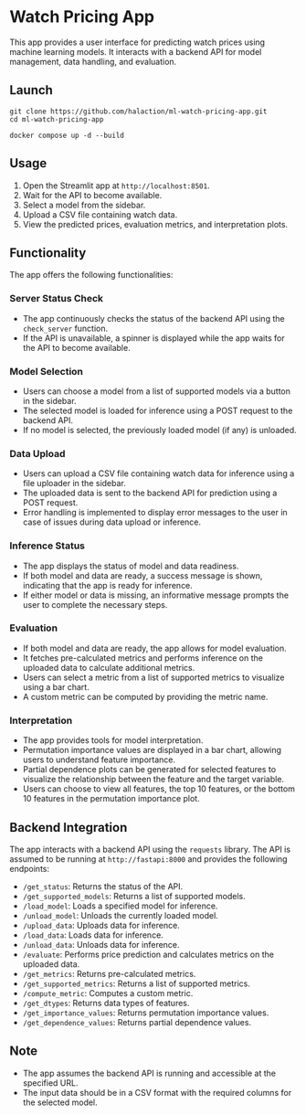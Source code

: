 # Watch Pricing App

This app provides a user interface for predicting watch prices using machine learning models. It interacts with a backend API for model management, data handling, and evaluation.

## Launch

```{shell}
git clone https://github.com/halaction/ml-watch-pricing-app.git
cd ml-watch-pricing-app

docker compose up -d --build
```

## Usage

1. Open the Streamlit app at `http://localhost:8501`.
2. Wait for the API to become available.
3. Select a model from the sidebar.
4. Upload a CSV file containing watch data.
5. View the predicted prices, evaluation metrics, and interpretation plots.

## Functionality

The app offers the following functionalities:

### Server Status Check

- The app continuously checks the status of the backend API using the `check_server` function.
- If the API is unavailable, a spinner is displayed while the app waits for the API to become available.

### Model Selection

- Users can choose a model from a list of supported models via a button in the sidebar.
- The selected model is loaded for inference using a POST request to the backend API.
- If no model is selected, the previously loaded model (if any) is unloaded.

### Data Upload

- Users can upload a CSV file containing watch data for inference using a file uploader in the sidebar.
- The uploaded data is sent to the backend API for prediction using a POST request.
- Error handling is implemented to display error messages to the user in case of issues during data upload or inference.

### Inference Status

- The app displays the status of model and data readiness.
- If both model and data are ready, a success message is shown, indicating that the app is ready for inference.
- If either model or data is missing, an informative message prompts the user to complete the necessary steps.

### Evaluation

- If both model and data are ready, the app allows for model evaluation.
- It fetches pre-calculated metrics and performs inference on the uploaded data to calculate additional metrics.
- Users can select a metric from a list of supported metrics to visualize using a bar chart.
- A custom metric can be computed by providing the metric name.

### Interpretation

- The app provides tools for model interpretation.
- Permutation importance values are displayed in a bar chart, allowing users to understand feature importance.
- Partial dependence plots can be generated for selected features to visualize the relationship between the feature and the target variable.
- Users can choose to view all features, the top 10 features, or the bottom 10 features in the permutation importance plot.

## Backend Integration

The app interacts with a backend API using the `requests` library. The API is assumed to be running at `http://fastapi:8000` and provides the following endpoints:

- `/get_status`: Returns the status of the API.
- `/get_supported_models`: Returns a list of supported models.
- `/load_model`: Loads a specified model for inference.
- `/unload_model`: Unloads the currently loaded model.
- `/upload_data`: Uploads data for inference.
- `/load_data`: Loads data for inference.
- `/unload_data`: Unloads data for inference.
- `/evaluate`: Performs price prediction and calculates metrics on the uploaded data.
- `/get_metrics`: Returns pre-calculated metrics.
- `/get_supported_metrics`: Returns a list of supported metrics.
- `/compute_metric`: Computes a custom metric.
- `/get_dtypes`: Returns data types of features.
- `/get_importance_values`: Returns permutation importance values.
- `/get_dependence_values`: Returns partial dependence values.

## Note

- The app assumes the backend API is running and accessible at the specified URL.
- The input data should be in a CSV format with the required columns for the selected model.